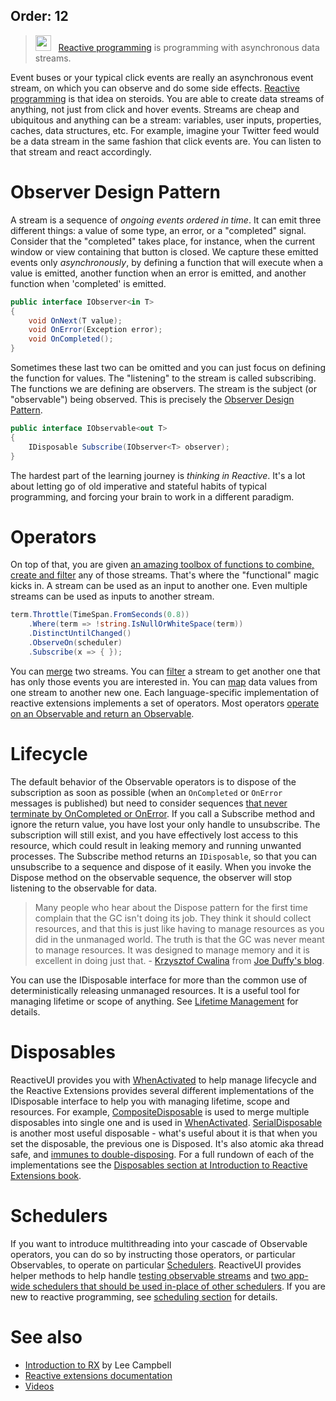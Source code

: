 Order: 12
---

> <img src="http://reactivex.io/assets/Rx_Icon.png" width="25" height="25"> &nbsp; [Reactive programming](http://reactivex.io) is programming with asynchronous data streams.

Event buses or your typical click events are really an asynchronous event stream, on which you can observe and do some side effects. [Reactive programming](http://reactivex.io) is that idea on steroids. You are able to create data streams of anything, not just from click and hover events. Streams are cheap and ubiquitous and anything can be a stream: variables, user inputs, properties, caches, data structures, etc. For example, imagine your Twitter feed would be a data stream in the same fashion that click events are. You can listen to that stream and react accordingly.

# Observer Design Pattern

A stream is a sequence of _ongoing events ordered in time_. It can emit three different things: a value of some type, an error, or a "completed" signal. Consider that the "completed" takes place, for instance, when the current window or view containing that button is closed. We capture these emitted events only _asynchronously_, by defining a function that will execute when a value is emitted, another function when an error is emitted, and another function when 'completed' is emitted.

```cs
public interface IObserver<in T>
{
    void OnNext(T value);
    void OnError(Exception error);
    void OnCompleted();
}
```

 Sometimes these last two can be omitted and you can just focus on defining the function for values. The "listening" to the stream is called subscribing. The functions we are defining are observers. The stream is the subject (or "observable") being observed. This is precisely the [Observer Design Pattern](https://en.wikipedia.org/wiki/Observer_pattern).

```cs
public interface IObservable<out T>
{
    IDisposable Subscribe(IObserver<T> observer);
}
```

The hardest part of the learning journey is _thinking in Reactive_. It's a lot about letting go of old imperative and stateful habits of typical programming, and forcing your brain to work in a different paradigm.

# Operators

On top of that, you are given [an amazing toolbox of functions to combine, create and filter](http://reactivex.io/documentation/operators.html) any of those streams. That's where the "functional" magic kicks in. A stream can be used as an input to another one. Even multiple streams can be used as inputs to another stream. 

```cs
term.Throttle(TimeSpan.FromSeconds(0.8))
    .Where(term => !string.IsNullOrWhiteSpace(term))
    .DistinctUntilChanged()
    .ObserveOn(scheduler)
    .Subscribe(x => { });
```

You can [merge](http://reactivex.io/documentation/operators/merge.html) two streams. You can [filter](http://reactivex.io/documentation/operators/filter.html) a stream to get another one that has only those events you are interested in. You can [map](http://reactivex.io/documentation/operators/map.html) data values from one stream to another new one. Each language-specific implementation of reactive extensions implements a set of operators. Most operators [operate on an Observable and return an Observable](http://reactivex.io/documentation/operators.html). 

# Lifecycle

The default behavior of the Observable operators is to dispose of the subscription as soon as possible (when an `OnCompleted` or `OnError` messages is published) but need to consider sequences [that never terminate by OnCompleted or OnError](http://introtorx.com/Content/v1.0.10621.0/14_HotAndColdObservables.html#HotAndCold). If you call a Subscribe method and ignore the return value, you have lost your only handle to unsubscribe. The subscription will still exist, and you have effectively lost access to this resource, which could result in leaking memory and running unwanted processes. The Subscribe method returns an `IDisposable`, so that you can unsubscribe to a sequence and dispose of it easily. When you invoke the Dispose method on the observable sequence, the observer will stop listening to the observable for data.

> Many people who hear about the Dispose pattern for the first time complain that the GC isn't doing its job. They think it should collect resources, and that this is just like having to manage resources as you did in the unmanaged world. The truth is that the GC was never meant to manage resources. It was designed to manage memory and it is excellent in doing just that. - [Krzysztof Cwalina](http://blogs.msdn.com/b/kcwalina/) from [Joe Duffy's blog](http://www.bluebytesoftware.com/blog/2005/04/08/DGUpdateDisposeFinalizationAndResourceManagement.aspx).

You can use the IDisposable interface for more than the common use of deterministically releasing unmanaged resources. It is a useful tool for managing lifetime or scope of anything. See [Lifetime Management](http://introtorx.com/Content/v1.0.10621.0/03_LifetimeManagement.html) for details.

# Disposables

ReactiveUI provides you with [WhenActivated](/docs/handbook/when-activated) to help manage lifecycle and the Reactive Extensions provides several different implementations of the IDisposable interface to help you with managing lifetime, scope and resources. For example, [CompositeDisposable](https://msdn.microsoft.com/en-us/library/system.reactive.disposables.compositedisposable(v=vs.103).aspx) is used to merge multiple disposables into single one and is used in [WhenActivated](/docs/handbook/when-activated). [SerialDisposable](https://msdn.microsoft.com/en-us/library/system.reactive.disposables.serialdisposable(v=vs.103).aspx) is another most useful disposable - what's useful about it is that when you set the disposable, the previous one is Disposed. It's also atomic aka thread safe, and [immunes to double-disposing](https://twitter.com/anaisbetts/status/1034168666739200000). For a full rundown of each of the implementations see the [Disposables section at Introduction to Reactive Extensions book](http://introtorx.com/Content/v1.0.10621.0/20_Disposables.html#Disposables).

# Schedulers

If you want to introduce multithreading into your cascade of Observable operators, you can do so by instructing those operators, or particular Observables, to operate on particular [Schedulers](http://reactivex.io/documentation/scheduler.html). ReactiveUI provides helper methods to help handle [testing observable streams](/docs/handbook/testing) and [two app-wide schedulers that should be used in-place of other schedulers](/docs/handbook/scheduling/). If you are new to reactive programming, see [scheduling section](http://introtorx.com/Content/v1.0.10621.0/15_SchedulingAndThreading.html) for details.

# See also

- [Introduction to RX](http://introtorx.com/) by Lee Campbell
- [Reactive extensions documentation](http://reactivex.io/)
- [Videos](/docs/reactive-programming/videos)